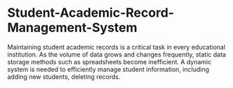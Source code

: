 # Student-Academic-Record-Management-System
Maintaining student academic records is a critical task in every  educational institution. As the volume of data grows and changes frequently, static data storage methods such as spreadsheets become inefficient. A dynamic system is needed to efficiently manage student information, including adding new students, deleting records.
